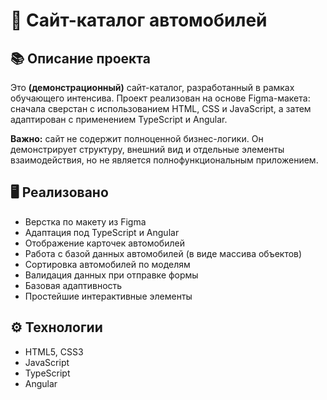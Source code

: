 # 🚗 Сайт-каталог автомобилей 

## 📚 Описание проекта

Это **(демонстрационный)** сайт-каталог, разработанный в рамках обучающего интенсива. Проект реализован на основе Figma-макета: сначала сверстан с использованием HTML, CSS и JavaScript, а затем адаптирован с применением TypeScript и Angular.

**Важно:** сайт не содержит полноценной бизнес-логики. Он демонстрирует структуру, внешний вид и отдельные элементы взаимодействия, но не является полнофункциональным приложением.


## 🖥️ Реализовано

- Верстка по макету из Figma
- Адаптация под TypeScript и Angular
- Отображение карточек автомобилей
- Работа с базой данных автомобилей (в виде массива объектов)
- Сортировка автомобилей по моделям
- Валидация данных при отправке формы
- Базовая адаптивность
- Простейшие интерактивные элементы

## ⚙️ Технологии

- HTML5, CSS3
- JavaScript
- TypeScript
- Angular